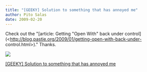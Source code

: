 ```yaml
---
title: "[GEEKY] Solution to something that has annoyed me"
author: Pito Salas
date: 2009-02-20
---
```




Check out the "[article: Getting "Open With" back under
control](<http://blog.pastie.org/2009/01/getting-open-with-back-under-
control.html>)." Thanks.

![](https://i0.wp.com/img.zemanta.com/pixy.gif?w=584)


[[GEEKY] Solution to something that has annoyed me](None)

